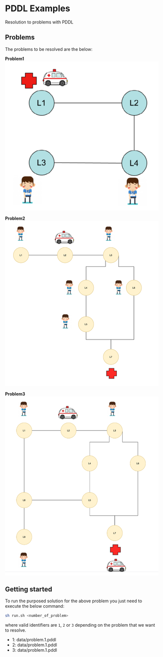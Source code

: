 # PDDL Examples

Resolution to problems with PDDL


## Problems

The problems to be resolved are the below:

**Problem1**
![Problem 1](./doc/problem1.png)

**Problem2**
![Problem 2](./doc/problem2.png)

**Problem3**
![Problem 3](./doc/problem3.png)


## Getting started 

To run the purposed solution for the above problem you just need to execute the below command:

```bash
sh run.sh <number_of_problem>
```

where valid identifiers are `1`, `2` or `3` depending on the problem that we want to resolve.

- 1: data/problem.1.pddl
- 2: data/problem.1.pddl
- 3: data/problem.1.pddl




